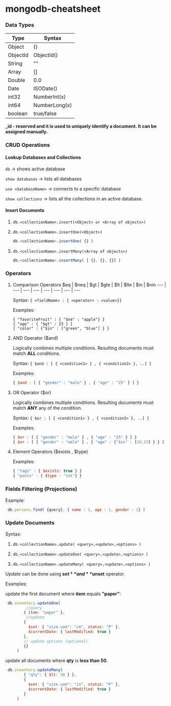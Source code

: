 # mongodb-cheatsheet

### Data Types 

Type | Syntax
--- | ---
Object | {}
ObjectId | ObjectId()
String | ""
Array | []
Double | 0.0
Date | ISODate()
int32 | NumberInt(x)
int64 | NumberLong(x)
boolean | true/false

**_id - reserved and it is used to uniquely identify a document.  It can be assigned manually.**


### CRUD Operations

#### Lookup Databases and Collections


`db` -> shows active database

`show databases` -> lists all databases

`use <databaseName>` -> connects to a specific database

`show collections` -> lists all the collections in an active database. 


#### Insert Documents

1. `db.<collectionName>.insert(<Object> or <Array of objects>)`

2. `db.<collectionName>.insertOne(<Object>)`
    
      ```javascript 
      db.<collectionName>.insertOne( {} )
      ```


3. `db.<collectionName>.insertMany(<Array of objects>)`
    
      ```javascript 
      db.<collectionName>.insertMany( [ {}, {}, {}] )
      ```
      
### Operators

1. Comparison Operators
    $eq |  $neq | $gt |  $gte | $lt |  $lte | $in | $nin 
    --- | --- | --- | --- | --- | --- | --- | --- 


    Syntax: `{ <fieldName> : { <operator> : <value>}}`

    Examples: 
    ```
    { "favoriteFruit" : { "$ne" : "apple"} }
    { "age" : { "$gt" : 23 } }
    { "color" : {"$in" : ["green", "blue"] } }

    ```

2. AND Operator ($and)

    Logically combines multiple conditions. Resulting documents must match **ALL** conditions. 

    Syntax: ``` { $and : [ { <condition1> } , { <condition2> }, ..] } ```

    Examples: 
    ```javascript
    { $and : [ { "gender" : "male" } , { "age" : "25" } ] }
    ```

3. OR Operator ($or)

    Logically combines multiple conditions. Resulting documents must match **ANY** any of the condition. 

    Syntax: ``` { $or : [ { <condition1> } , { <condition2> }, ..] } ```

    Examples: 
    ```javascript
    { $or : [ { "gender" : "male" } , { "age" : "25" } ] }
    { $or : [ { "gender" : "male" } , { "age" : {"$in" : [20,25] } } ] }
    ```

4. Element Operators ($exists , $type)

    Examples: 
    ```javascript
    { "tags" : { $exists: true } }
    { "posts" : { $type : "int"} }
    ```
    
    
### Fields Filtering (Projections)

   Example: 
   ```javascript
    db.persons.find( {query}, { name : 1, age : 1, gender : 1} )
   ```
       
### Update Documents

Syntax: 

1. `db.<collectionName>.update( <query>,<update>,<options> )`

2. `db.<collectionName>.updateOne( <query>,<update>,<options> )`

3. `db.<collectionName>.updateMany( <query>,<update>,<options> )`

Update can be done using **$set** and **$unset** operator. 

Examples: 

update the first document where **item** equals **"paper"**:

   ```javascript
    db.inventory.updateOne(
            //query
           { item: "paper" },
            //update
           {
             $set: { "size.uom": "cm", status: "P" },
             $currentDate: { lastModified: true }
           },
           // update options (optional)
           {}
        )
   ```

        
update all documents where **qty** is **less than 50**.

   ```javascript
    db.inventory.updateMany(
           { "qty": { $lt: 50 } },
           {
             $set: { "size.uom": "in", status: "P" },
             $currentDate: { lastModified: true }
           }
        )
   ```
